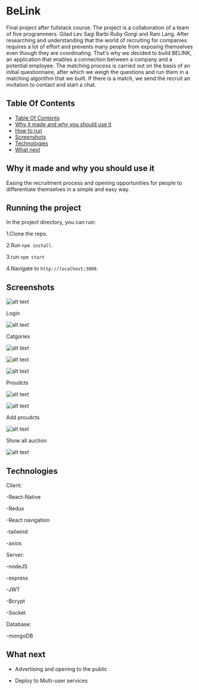 # BeLink

Final project after fullstack course. The project is a collaboration of a team of five programmers. Gilad Lev Sagi Barbi Ruby Gorgi and Rani Lang. After researching and understanding that the world of recruiting for companies requires a lot of effort and prevents many people from exposing themselves even though they are coordinating. That's why we decided to build BELINK, an application that enables a connection between a company and a potential employee. The matching process is carried out on the basis of an initial questionnaire, after which we weigh the questions and run them in a matching algorithm that we built. If there is a match, we send the recruit an invitation to contact and start a chat.

## Table Of Contents <a name="Table"></a>
- [Table Of Contents](#Table)
- [Why it made and why you should use it](#why)
- [How to run](#run)
- [Screenshots](#Screenshots)
- [Technologies](#Technologies)
- [What next](#next)


## Why it made and why you should use it <a name="why"></a>
Easing the recruitment process and opening opportunities for people to differentiate themselves in a simple and easy way.

## Running the project <a name="run"></a>
In the project directory, you can run:

1.Clone the repo.

2.Run `npm install`.

3.run `npm start`

4.Navigate to `http://localhost:3000`.


## Screenshots <a name="Screenshots"></a>

![alt text]([https://res.cloudinary.com/dxexnhjmi/image/upload/v1667253853/homepage_xwocny.png](https://res.cloudinary.com/ddc7x3lb6/video/upload/v1669661596/beLink/1_1_goh6nb.mp4))

Login


![alt text](https://res.cloudinary.com/dxexnhjmi/image/upload/v1667253969/homepage_qvlefk.png)


Catgories

![alt text](https://res.cloudinary.com/dxexnhjmi/image/upload/v1667254190/homepage_pmjuds.png)

![alt text](https://res.cloudinary.com/dxexnhjmi/image/upload/v1667254041/homepage_bcgxol.png)

![alt text](https://res.cloudinary.com/dxexnhjmi/image/upload/v1667254113/homepage_kpww7l.png)


Proudcts

![alt text](https://res.cloudinary.com/dxexnhjmi/image/upload/v1667254328/homepage_phnqua.png)

![alt text](https://res.cloudinary.com/dxexnhjmi/image/upload/v1667254408/homepage_mvq5ox.png)

Add proudcts

![alt text](https://res.cloudinary.com/dxexnhjmi/image/upload/v1667254464/homepage_xcl2n9.png)

Show all auction

![alt text](https://res.cloudinary.com/dxexnhjmi/image/upload/v1667254630/homepage_znyxjf.png)

## Technologies <a name="Technologies"></a>
   Client:
   
   -React-Native 
   
   -Redux
   
   -React navigation
   
   -tailwind
   
   -axios
   
   Server:
   
   -nodeJS
   
   -express
   
   -JWT
   
   -Bcrypt
   
   -Socket
   
   Database: 
   
   -mongoDB
   
## What next <a name="next"></a>
- Advertising and opening to the public

- Deploy to Multi-user services

